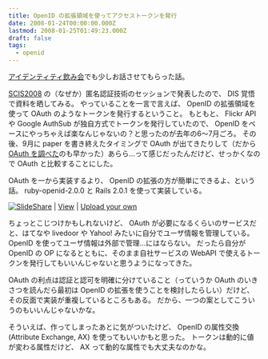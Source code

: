```yaml
---
title: OpenID の拡張領域を使ってアクセストークンを発行
date: 2008-01-24T00:00:00.000Z
lastmod: 2008-01-25T01:49:23.000Z
draft: false
tags:
  - openid
---
```


[アイデンティティ飲み会](/posts/20080118/p01)でも少しお話させてもらった話。

[SCIS2008](http://scis2008.cs.dm.u-tokai.ac.jp/) の（なぜか）匿名認証技術のセッションで発表したので、 DIS 覚悟で資料を晒してみる。 やっていることを一言で言えば、 OpenID の拡張領域を使って OAuth のようなトークンを発行するということ。 もともと、 Flickr API や Google AuthSub が独自方式でトークンを発行していたので、 OpenID をベースにやっちゃえば楽なんじゃないの？と思ったのが去年の6〜7月ごろ。 その後、9月に paper を書き終えたタイミングで OAuth が出てきたりして（だから [OAuth を調べた](/posts/20070925/p01)のも早かった）あらら…って感じだったんだけど、せっかくなので OAuth と比較することにした。

OAuth を一から実装するより、 OpenID の拡張の方が簡単にできるよ、という話。 ruby-openid-2.0.0 と Rails 2.0.1 を使って実装している。

[![SlideShare](http://static.slideshare.net/swf/logo_embd.png)](http://www.slideshare.net/?src=embed) | [View](http://www.slideshare.net/machu/secured-authentication-method-for-managing-consumergenerated-information-in-webservices "View 'Secured Authentication Method for Managing Consumer-Generated Information in Web-Services' on SlideShare") | [Upload your own](http://www.slideshare.net/upload)

ちょっとこじつけかもしれないけど、 OAuth が必要になるくらいのサービスだと、はてなや livedoor や Yahoo! みたいに自分でユーザ情報を管理している。 OpenID を使ってユーザ情報は外部で管理…にはならない。 だったら自分が OpenID の OP になるとともに、そのまま自社サービスの WebAPI で使えるトークンを発行してもいいんじゃないと思うようになってきた。

OAuth の利点は認証と認可を明確に分けていること（っていうか OAuth のいきさつを読んだら最初は OpenID の拡張を使うことを検討したらしい）だけど、その反面で実装が重複しているところもある。 だから、一つの案としてこういうのもいいんじゃないかな。

そういえば、作ってしまったあとに気がついたけど、 OpenID の属性交換 (Attribute Exchange, AX) を使ってもいいかもと思った。 トークンは動的に値が変わる属性だけど、 AX って動的な属性でも大丈夫なのかな。

